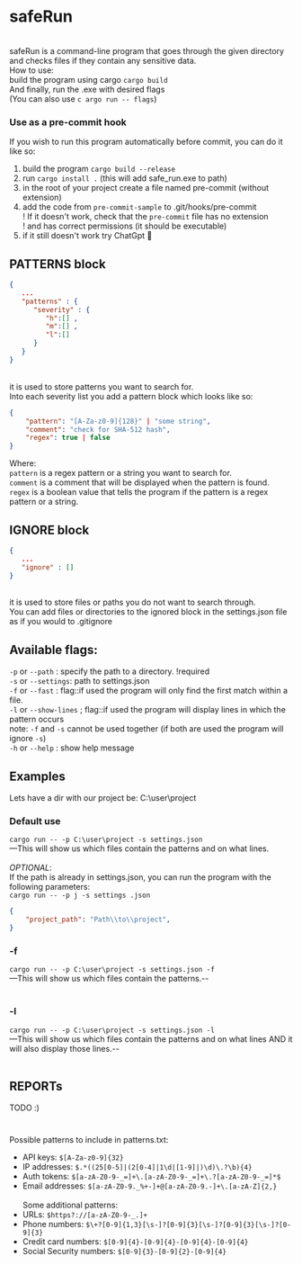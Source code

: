 # safeRun
<br>safeRun is a command-line program that goes through the given directory and checks files if they contain any sensitive data.
<br>How to use:<br>
build the program using cargo
`cargo build`<br>
And finally, run the .exe with desired flags <br>
(You can also use `c argo run -- flags`)

### Use as a pre-commit hook
If you wish to run this program automatically before commit, you can do it like so:<br>
1. build the program ```cargo build --release```<br>
2. run ```cargo install .``` (this will add safe_run.exe to path)<br>
3. in the root of your project create a file named pre-commit (without extension)<br>
4. add the code from ```pre-commit-sample``` to .git/hooks/pre-commit<br>
! If it doesn't work, check that the ```pre-commit``` file has no extension<br>
! and has correct permissions (it should be executable)<br>
5. if it still doesn't work try ChatGpt 🤝

## PATTERNS block
```json
{
   ... 
   "patterns" : {
      "severity" : {
         "h":[] ,
         "m":[] ,
         "l":[]
      }
   } 
}
```
<br> it is used to store patterns you want to search for.<br>
Into each severity list you add a pattern block which looks like so:<br>

```json
{
    "pattern": "[A-Za-z0-9]{128}" | "some string", 
    "comment": "check for SHA-512 hash", 
    "regex": true | false
}
```

Where:<br>
``pattern`` is a regex pattern or a string you want to search for.<br>
``comment`` is a comment that will be displayed when the pattern is found.<br>
``regex`` is a boolean value that tells the program if the pattern is a regex pattern or a string.<br>

## IGNORE block

```json
{
   ... 
   "ignore" : [] 
}
``` 
<br> it is used to store files or paths you do not want to search through.<br>
You can add files or directories to the ignored block in the settings.json file as if you would to .gitignore<br>


## Available flags:<br>
`-p` or `--path` : specify the path to a directory.  !required<br>
`-s` or `--settings`: path to settings.json <br>
`-f` or `--fast` : flag::if used the program will only find the first match within a file. <br>
`-l` or `--show-lines` ; flag::if used the program will display lines in which the pattern occurs <br>
note: `-f` and `-s` cannot be used together (if both are used the program will ignore `-s`)<br>
`-h` or `--help` : show help message <br>

## Examples <br>
Lets have a dir with our project be: C:\user\project<br>
### Default use <br>
`cargo run -- -p C:\user\project -s settings.json`<br>
—This will show us which files contain the patterns and on what lines.<br>
<br>_OPTIONAL_:<br>
If the path is already in settings.json, you can run the program with the following parameters:<br>
`cargo run -- -p j -s settings .json`<br>
```json
{
    "project_path": "Path\\to\\project",
}
```


### -f <br>
`cargo run -- -p C:\user\project -s settings.json -f`<br>
—This will show us which files contain the patterns.--<br><br>

### -l <br>
`cargo run -- -p C:\user\project -s settings.json -l`<br>
—This will show us which files contain the patterns and on what lines AND it will also display those lines.--<br><br>

## REPORTs
TODO :)


# 
Possible patterns to include in patterns.txt:<br>
- API keys: `$[A-Za-z0-9]{32}`<br>
- IP addresses: `$.*((25[0-5]|(2[0-4]|1\d|[1-9]|)\d)\.?\b){4}`<br>
- Auth tokens: `$[a-zA-Z0-9-_=]+\.[a-zA-Z0-9-_=]+\.?[a-zA-Z0-9-_=]*$`<br>
- Email addresses: `$[a-zA-Z0-9._%+-]+@[a-zA-Z0-9.-]+\.[a-zA-Z]{2,}`<br>
<br>Some additional patterns:<br>
- URLs: `$https?://[a-zA-Z0-9-_.]+`<br>
- Phone numbers: `$\+?[0-9]{1,3}[\s-]?[0-9]{3}[\s-]?[0-9]{3}[\s-]?[0-9]{3}`<br>
- Credit card numbers: `$[0-9]{4}-[0-9]{4}-[0-9]{4}-[0-9]{4}`<br>
- Social Security numbers: `$[0-9]{3}-[0-9]{2}-[0-9]{4}`<br>
